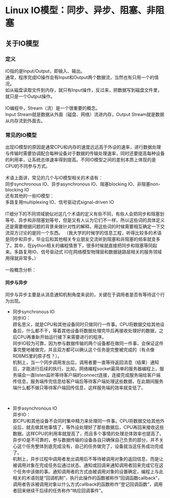 # Linux IO模型：同步、异步、阻塞、非阻塞
## 关于IO模型
### 定义
IO指的是Input/Output，即输入、输出。</br>
通常，程序完成IO操作会有Input和Output两个数据流，当然也有只用一个的情况。</br>
如从磁盘读取文件到内存，就只有Input操作，反过来，把数据写到磁盘文件里，就只是一个Output操作。</br>
</br>
IO编程中，Stream（流）是一个很重要的概念。</br>
Input Stream就是数据从外面（磁盘、网络）流进内存，Output Stream就是数据从内存流到外面去。</br>

### 常见的IO模型
出现IO模型的原因是通常CPU和内存的速度远远高于外设的速率，进行数据处理与传输时需要协调配合每种设备对于数据的传输处理速率，同时还要提高每种设备的利用率，让系统总体速率得到提高。不同IO模型之间的差别本质上体现的是CPU的不同参与方式。</br>
</br>
术语上面讲，常见的几个与IO模型相关的术语有：</br>
同步synchronous IO、异步asynchronous IO、阻塞blocking IO、非阻塞non-blocking IO</br>
还有其他的一些IO模型：</br>
多路复用multiplexing IO、信号驱动式signal-driven IO</br>
</br>
IT细分下的不同领域貌似对这几个术语的定义有些不同，有些人会把同步和阻塞划等号、异步和非阻塞划等号，但是又有人认为它们不一样，所以这些词的具体定义还是需要根据问题的背景来做针对性的解释。用这些词的时候需要相互确定一下交流双方讨论的是同一个东西。
（我大学的时候学的信息工程，听得比较多的术语是同步和异步，毕业后和其他相关专业朋友交流听到阻塞和非阻塞的频率就变多了。其中，在python相关的编程情景下，很多时候就直接把同步和阻塞等同起来。多路复用IO、信号驱动式 IO在网络模型物理层和数据链路层相关的服务领域用得就非常多。）</br>
</br>
一般概念分析：

#### 同步与异步
同步与异步主要是从消息通知机制角度来说的，关键在于调用者是否有等待这个行为出现。

* 同步synchronous IO</br>
同步IO：</br>
顾名思义，就是CPU和其他设备同时只做同行一件事。CPU将数据交给其他设备后，什么都不干，等着其他设备将数据处理完毕后再接收处理好的数据，之后CPU再重新开始运行接下来需要进行的程序。</br>
同步IO较为可靠，因为参与数据传输的两个设备都在做同一件事，会保证这件事完整地被做完，并且双方都可以确认这个任务是完整被完成的（有点像RDBMS里的原子性？）。</br>
机制上，当一个同步调用发出后，调用者要一直等待返回消息（结果）通知后，才能进行后续的执行。比如，网络编程socket最简单的服务器编程上，服务端会一直listen监听等待客户端的connect连接，连接完成服务端给客户端传信息，服务端传完信息给客户端后等待客户端处理这些数据，在此期间服务端什么都不做只等待客户端回传信息，这样服务端的效率就变低了。</br>
</br>

* 异步asynchronous IO</br>
异步IO：</br>
即CPU和其他设备不会同时集中精力来处理同一件事。CPU将数据交给其他外设后，就去做其他事情了，等外设处理好了那些数据后，CPU再回来接收这些数据。这样CPU的利用率就提高了，而且多个事情的处理总体效率也提高了。</br>
异步IO是不可靠的，参与数据传输的设备各自只确保自己负责的部分，并不关心这个任务整体到底完成没有，自己的任务做完了，设备就当这任务成功完成了。</br>
机制上，异步过程中调用者发出调用后不等待被调用对象的返回信息，而是让被调用对象在完成任务后通过状态、通知或回调来通知调用者回来完成它在这个任务中该做的事。通知调用者的方式由被调用对象的设置确定，编程上与此相关的术语则是“回调机制”，执行此操作的函数被称作“回调函数callback”，调用者告诉被调用对象以什么方式callback的函数称作“登记回调函数”，调用者回来继续干后续的任务称作“响应回调事件”。</br>
